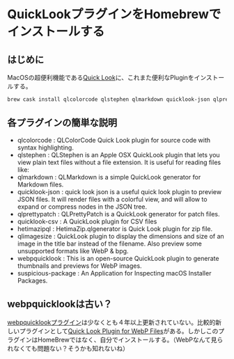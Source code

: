 # QuickLookプラグインをHomebrewでインストールする
<!-- date:2018-06-11 12:39:40 -->

## はじめに
MacOSの超便利機能である[Quick Look][1]に、これまた便利なPluginをインストールする。

```bash
brew cask install qlcolorcode qlstephen qlmarkdown quicklook-json qlprettypatch quicklook-csv hetimazipql qlimagesize webpquicklook suspicious-package
```

## 各プラグインの簡単な説明
* qlcolorcode : QLColorCode Quick Look plugin for source code with syntax highlighting.
* qlstephen : QLStephen is an Apple OSX QuickLook plugin that lets you view plain text files without a file extension. It is useful for reading files like:
* qlmarkdown : QLMarkdown is a simple QuickLook generator for Markdown files.
* quicklook-json : quick look json is a useful quick look plugin to preview JSON files. It will render files with a colorful view, and will allow to expand or compress nodes in the JSON tree.
* qlprettypatch : QLPrettyPatch is a QuickLook generator for patch files.
* quicklook-csv : A QuickLook plugin for CSV files
* hetimazipql : HetimaZip.qlgenerator is Quick Look plugin for zip file.
* qlimagesize : QuickLook plugin to display the dimensions and size of an image in the title bar instead of the filename. Also preview some unsupported formats like WebP & bpg.
* webpquicklook : This is an open-source QuickLook plugin to generate thumbnails and previews for WebP images.
* suspicious-package : An Application for Inspecting macOS Installer Packages.

## webpquicklookは古い？
[webpquicklookプラグイン][2]は少なくとも４年以上更新されていない。比較的新しいプラグインとして[Quick Look Plugin for WebP Files][3]がある。しかしこのプラグインはHomeBrewではなく、自分でインストールする。（WebPなんて見られなくても問題ない？そうかも知れないね）


[1]: https://support.apple.com/ja-jp/guide/mac-help/mh14119/mac
[2]: https://github.com/dchest/webp-quicklook
[3]: https://github.com/emin/WebPQuickLook